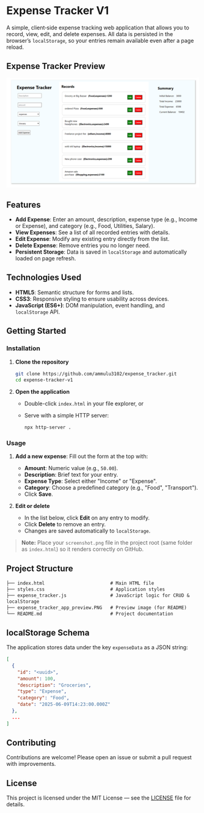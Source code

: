# Expense Tracker V1

A simple, client‑side expense tracking web application that allows you to record, view, edit, and delete expenses. All data is persisted in the browser’s `localStorage`, so your entries remain available even after a page reload.

## Expense Tracker Preview

![Expense Tracker Preview](expense_tracker_app_preview.PNG)

## Features

* **Add Expense**: Enter an amount, description, expense type (e.g., Income or Expense), and category (e.g., Food, Utilities, Salary).
* **View Expenses**: See a list of all recorded entries with details.
* **Edit Expense**: Modify any existing entry directly from the list.
* **Delete Expense**: Remove entries you no longer need.
* **Persistent Storage**: Data is saved in `localStorage` and automatically loaded on page refresh.

## Technologies Used

* **HTML5**: Semantic structure for forms and lists.
* **CSS3**: Responsive styling to ensure usability across devices.
* **JavaScript (ES6+)**: DOM manipulation, event handling, and `localStorage` API.

## Getting Started

### Installation

1. **Clone the repository**

   ```bash
   git clone https://github.com/ammulu3102/expense_tracker.git
   cd expense-tracker-v1
   ```

2. **Open the application**

   * Double-click `index.html` in your file explorer, or
   * Serve with a simple HTTP server:

     ```bash
     npx http-server .
     ```

### Usage

1. **Add a new expense**: Fill out the form at the top with:

   * **Amount**: Numeric value (e.g., `50.00`).
   * **Description**: Brief text for your entry.
   * **Expense Type**: Select either "Income" or "Expense".
   * **Category**: Choose a predefined category (e.g., "Food", "Transport").
   * Click **Save**.

2. **Edit or delete**

   * In the list below, click **Edit** on any entry to modify.
   * Click **Delete** to remove an entry.
   * Changes are saved automatically to `localStorage`.

> **Note:** Place your `screenshot.png` file in the project root (same folder as `index.html`) so it renders correctly on GitHub.

## Project Structure

```
├── index.html                        # Main HTML file
├── styles.css                        # Application styles
├── expense_tracker.js                # JavaScript logic for CRUD & localStorage
├── expense_tracker_app_preview.PNG   # Preview image (for README)
└── README.md                         # Project documentation
```

## localStorage Schema

The application stores data under the key `expenseData` as a JSON string:

```json
[
  {
    "id": "<uuid>",
    "amount": 100,
    "description": "Groceries",
    "type": "Expense",
    "category": "Food",
    "date": "2025-06-09T14:23:00.000Z"
  },
  ...
]
```

## Contributing

Contributions are welcome! Please open an issue or submit a pull request with improvements.

## License

This project is licensed under the MIT License — see the [LICENSE](LICENSE) file for details.
